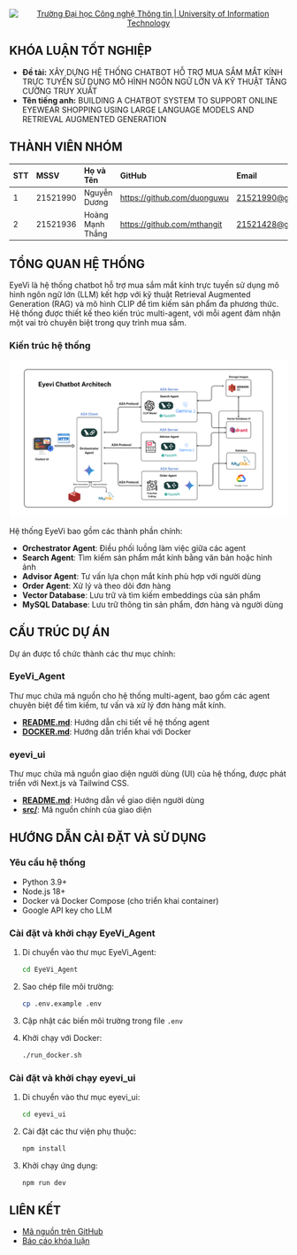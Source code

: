 <p align="center">
  <a href="https://www.uit.edu.vn/" title="Trường Đại học Công nghệ Thông tin" style="border: none;">
    <img src="https://i.imgur.com/WmMnSRt.png" alt="Trường Đại học Công nghệ Thông tin | University of Information Technology">
  </a>
</p>



## KHÓA LUẬN TỐT NGHIỆP

-    **Đề tài:** XÂY DỰNG HỆ THỐNG CHATBOT HỖ TRỢ MUA SẮM MẮT KÍNH TRỰC
TUYẾN SỬ DỤNG MÔ HÌNH NGÔN NGỮ LỚN VÀ KỸ THUẬT TĂNG
CƯỜNG TRUY XUẤT
-    **Tên tiếng anh:** BUILDING A CHATBOT SYSTEM TO SUPPORT ONLINE EYEWEAR
SHOPPING USING LARGE LANGUAGE MODELS AND RETRIEVAL
AUGMENTED GENERATION

## THÀNH VIÊN NHÓM

| STT | MSSV     | Họ và Tên            | GitHub                            | Email                  |
| :-- | :------- | :------------------- | :-------------------------------- | :--------------------- |
| 1   | 21521990 | Nguyễn Dương         | https://github.com/duonguwu       | 21521990@gm.uit.edu.vn |
| 2   | 21521936 | Hoàng Mạnh Thắng       | https://github.com/mthangit       | 21521428@gm.uit.edu.vn |

## TỔNG QUAN HỆ THỐNG

EyeVi là hệ thống chatbot hỗ trợ mua sắm mắt kính trực tuyến sử dụng mô hình ngôn ngữ lớn (LLM) kết hợp với kỹ thuật Retrieval Augmented Generation (RAG) và mô hình CLIP để tìm kiếm sản phẩm đa phương thức. Hệ thống được thiết kế theo kiến trúc multi-agent, với mỗi agent đảm nhận một vai trò chuyên biệt trong quy trình mua sắm.

### Kiến trúc hệ thống

<p align="center">
  <img src="Architect System.png" alt="Kiến trúc hệ thống EyeVi">
</p>

Hệ thống EyeVi bao gồm các thành phần chính:
- **Orchestrator Agent**: Điều phối luồng làm việc giữa các agent
- **Search Agent**: Tìm kiếm sản phẩm mắt kính bằng văn bản hoặc hình ảnh
- **Advisor Agent**: Tư vấn lựa chọn mắt kính phù hợp với người dùng
- **Order Agent**: Xử lý và theo dõi đơn hàng
- **Vector Database**: Lưu trữ và tìm kiếm embeddings của sản phẩm
- **MySQL Database**: Lưu trữ thông tin sản phẩm, đơn hàng và người dùng

## CẤU TRÚC DỰ ÁN

Dự án được tổ chức thành các thư mục chính:

### EyeVi_Agent

Thư mục chứa mã nguồn cho hệ thống multi-agent, bao gồm các agent chuyên biệt để tìm kiếm, tư vấn và xử lý đơn hàng mắt kính.

- **[README.md](EyeVi_Agent/README.md)**: Hướng dẫn chi tiết về hệ thống agent
- **[DOCKER.md](EyeVi_Agent/DOCKER.md)**: Hướng dẫn triển khai với Docker

### eyevi_ui

Thư mục chứa mã nguồn giao diện người dùng (UI) của hệ thống, được phát triển với Next.js và Tailwind CSS.

- **[README.md](eyevi_ui/README.md)**: Hướng dẫn về giao diện người dùng
- **[src/](eyevi_ui/src/)**: Mã nguồn chính của giao diện

## HƯỚNG DẪN CÀI ĐẶT VÀ SỬ DỤNG

### Yêu cầu hệ thống

- Python 3.9+
- Node.js 18+
- Docker và Docker Compose (cho triển khai container)
- Google API key cho LLM

### Cài đặt và khởi chạy EyeVi_Agent

1. Di chuyển vào thư mục EyeVi_Agent:
   ```bash
   cd EyeVi_Agent
   ```

2. Sao chép file môi trường:
   ```bash
   cp .env.example .env
   ```

3. Cập nhật các biến môi trường trong file `.env`

4. Khởi chạy với Docker:
   ```bash
   ./run_docker.sh
   ```

### Cài đặt và khởi chạy eyevi_ui

1. Di chuyển vào thư mục eyevi_ui:
   ```bash
   cd eyevi_ui
   ```

2. Cài đặt các thư viện phụ thuộc:
   ```bash
   npm install
   ```

3. Khởi chạy ứng dụng:
   ```bash
   npm run dev
   ```

## LIÊN KẾT

- [Mã nguồn trên GitHub](https://github.com/mthangit/Multi-Agents)
- [Báo cáo khóa luận](https://github.com/mthangit/Multi-Agents/wiki/Report)

